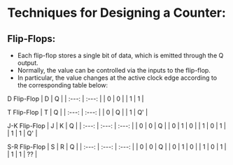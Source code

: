 # Techniques for Designing a Counter:

## Flip-Flops:

- Each flip-flop stores a single bit of data, which is emitted through the Q output.
- Normally, the value can be controlled via the inputs to the flip-flop.
- In particular, the value changes at the active clock edge according to the corresponding table below:

D Flip-Flop
| D | Q |
| :---: | :---: |
| 0 | 0 |
| 1 | 1 |

T Flip-Flop
| T | Q  |
| :---: | :---: |
| 0 | Q  |
| 1 | Q' |

J-K Flip-Flop
| J | K | Q  |
| :---: | :---: | :---: |
| 0 | 0 | Q  |
| 0 | 1 | 0  |
| 1 | 0 | 1  |
| 1 | 1 | Q' |

S-R Flip-Flop
| S | R | Q  |
| :---: | :---: | :---: |
| 0 | 0 | Q  |
| 0 | 1 | 0  |
| 1 | 0 | 1  |
| 1 | 1 | ?? |
